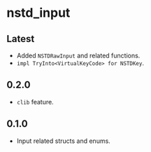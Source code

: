 # nstd_input
## Latest
- Added `NSTDRawInput` and related functions.
- `impl TryInto<VirtualKeyCode> for NSTDKey`.
## 0.2.0
- `clib` feature.
## 0.1.0
- Input related structs and enums.
